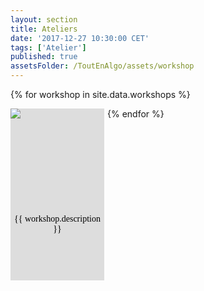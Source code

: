 ```yaml
---
layout: section
title: Ateliers
date: '2017-12-27 10:30:00 CET'
tags: ['Atelier']
published: true
assetsFolder: /ToutEnAlgo/assets/workshop
---
```


{% for workshop in site.data.workshops %}
<div style="width:150px;height:275;margin-right:5px;float:left;background-color:#dddddd;">
  <div style="width:150px;height:150px;">
    <a alt="{{ workshop.title }}" href="{{ workshop.url }}"><img src="{{page.assetsFolder}}/{{ workshop.logo }}" /></a>
  </div>

  <div style="width:140px;height:125px;padding:5px 5px 5px 5px;">
    <p style="color:black;font-family:Verdana;text-align: center;">
      {{ workshop.description }}
    </p>
  </div>
</div>
{% endfor %}

<!--
<div style="width:150px;height:275;margin-righ:5px;float:left;background-color:#dddddd;">
  <div style="width:150px;height:150px;">
    <a alt="mindstorms" href="mindstorms"><img src="{{page.assetsFolder}}/logo-mindstorms-150x150.png" /></a>
  </div>

  <div style="width:140px;height:125px;padding:5px 5px 5px 5px;">
    <p style="color:black;font-family:Verdana;text-align: center;">
      Mindstorms permet d'apprendre à programmer en construisant des robots en Lego
    </p>
  </div>

</div>
-->

<div style="clear: both;">
</div>
